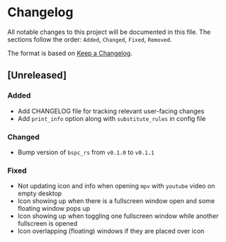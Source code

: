 # Changelog

All notable changes to this project will be documented in this file. The
sections follow the order: `Added`, `Changed`, `Fixed`, `Removed`.

The format is based on [Keep a Changelog](https://keepachangelog.com/en/1.0.0/).

## [Unreleased]

### Added

- Add CHANGELOG file for tracking relevant user-facing changes
- Add `print_info` option along with `substitute_rules` in config file

### Changed

- Bump version of `bspc_rs` from `v0.1.0` to `v0.1.1`

### Fixed 

- Not updating icon and info when opening `mpv` with `youtube` video on empty desktop
- Icon showing up when there is a fullscreen window open and some floating window pops up
- Icon showing up when toggling one fullscreen window while another fullscreen is opened
- Icon overlapping (floating) windows if they are placed over icon 

